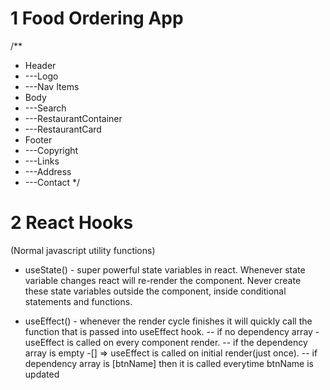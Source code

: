 # 1 Food Ordering App
/**
 * Header
 * ---Logo
 * ---Nav Items
 * Body
 * ---Search
 * ---RestaurantContainer
 * ---RestaurantCard
 * Footer
 * ---Copyright
 * ---Links
 * ---Address
 * ---Contact
 */

 # 2 React Hooks
 (Normal javascript utility functions)
 
 * useState() - super powerful state variables in react. Whenever state variable changes react will re-render the component. Never create these state variables outside the component, inside conditional statements and functions.

 * useEffect() - whenever the render cycle finishes it will quickly call the function that is passed into useEffect hook.
 -- if no dependency array - useEffect is called on every component render.
 -- if the dependency array is empty  -[] => useEffect is called on initial render(just once).
 -- if dependency array is [btnName] then it is called everytime btnName is updated
